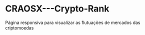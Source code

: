 # CRAOSX---Crypto-Rank
Página responsiva para visualizar as flutuações de mercados das criptomoedas
